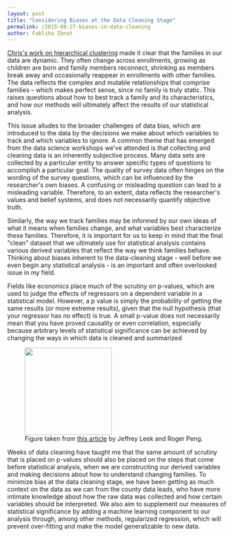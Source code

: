 ```yaml
---
layout: post
title: "Considering Biases at the Data Cleaning Stage"
permalink: /2015-08-27-biases-in-data-cleaning
author: Fabliha Ibnat
---
```

[Chris's work on hierarchical clustering](https://uwescience.github.io/DSSG2015-predicting-permanent-housing/2015-07-27-chris-galaxy-clusters) made it clear that the families in our data are dynamic. They often change across enrollments, growing as children are born and family members reconnect, shrinking as members break away and occasionally reappear in enrollments with other families. The data reflects the complex and mutable relationships that comprise families – which makes perfect sense, since no family is truly static. This raises questions about how to best track a family and its characteristics, and how our methods will ultimately affect the results of our statistical analysis.

This issue alludes to the broader challenges of data bias, which are introduced to the data by the decisions we make about which variables to track and which variables to ignore. A common theme that has emerged from the data science workshops we've attended is that collecting and cleaning data is an inherently subjective process. Many data sets are collected by a particular entity to answer specific types of questions to accomplish a particular goal. The quality of survey data often hinges on the wording of the survey questions, which can be influenced by the researcher's own biases. A confusing or misleading question can lead to a misleading variable. Therefore, to an extent, data reflects the researcher's values and belief systems, and does not necessarily quantify objective truth.

Similarly, the way we track families may be informed by our own ideas of what it means when families change, and what variables best characterize these families. Therefore, it is important for us to keep in mind that the final "clean" dataset that we ultimately use for statistical analysis contains various derived variables that reflect the way we think families behave. Thinking about biases inherent to the data-cleaning stage - well before we even begin any statistical analysis - is an important and often overlooked issue in my field.

Fields like economics place much of the scrutiny on p-values, which are used to judge the effects of regressors on a dependent variable in a statistical model. However, a p value is simply the probability of getting the same results (or more extreme results), given that the null hypothesis (that your regressor has no effect) is true. A small p-value does not necessarily mean that you have proved causality or even correlation, especially because arbitrary levels of statistical significance can be achieved by changing the ways in which data is cleaned and summarized


<figure>
<img src="https://uwescience.github.io/DSSG2015-predicting-permanent-housing/images/p-values.png" alt="" style="width:200px;">
<figcaption>Figure taken from <a href="http://www.nature.com/news/statistics-p-values-are-just-the-tip-of-the-iceberg-1.17412">this article</a> by Jeffrey Leek and Roger Peng.</figcaption>
</figure>

Weeks of data cleaning have taught me that the same amount of scrutiny that is placed on p-values should also be placed on the steps that come before statistical analysis, when we are constructing our derived variables and making decisions about how to understand changing families. To minimize bias at the data cleaning stage, we have been getting as much context on the data as we can from the county data leads, who have more intimate knowledge about how the raw data was collected and how certain variables should be interpreted. We also aim to supplement our measures of statistical significance by adding a machine learning component to our analysis through, among other methods, regularized regression, which will prevent over-fitting and make the model generalizable to new data.
